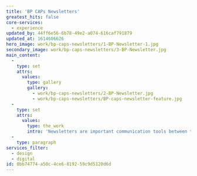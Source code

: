 ```yaml
---
title: 'BP CAPs Newsletters'
greatest_hits: false
core-services:
  - experience
updated_by: 44ff6e56-6b78-49e2-a074-616caf791879
updated_at: 1614606626
hero_image: work/bp-caps-newsletters/1-BP-Newsletter-1.jpg
secondary_image: work/bp-caps-newsletters/3-BP-Newsletter.jpg
main_content:
  -
    type: set
    attrs:
      values:
        type: gallery
        gallery:
          - work/bp-caps-newsletters/2-BP-Newsletter.jpg
          - work/bp-caps-newsletters/BP-caps-newsletter-feature.jpg
  -
    type: set
    attrs:
      values:
        type: the_work
        intro: 'Newsletters are important communication tools between the company and its employees. BP CAPs interactive pdfs deliver material and insights through interviews, training programme updates and support. Outlining topics of discussion amongst staff, allowing easy navigation and interactivity enable employees to feel connected to the company and their work. Visual representations of data and information presented through infographics and embedding media such as videos and sound bites aid in readers retaining the information effectively.'
  -
    type: paragraph
services_filter:
  - design
  - digital
id: 0bb74774-a50c-4ce6-8192-59c9d5120d6d
---
```

